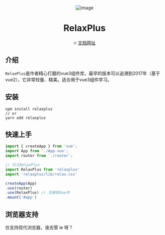 <div align="center">

![image](https://gitee.com/bsie/RelaxPlus/raw/master/src/assets/logo.png)

# RelaxPlus

🔥 [文档网址](https://bsie.gitee.io/relaxplus/)

</div>

## 介绍
`RelaxPlus`是作者精心打磨的vue3组件库，最早的版本可以追溯到2017年（基于vue2），它非常轻量、精美。适合用于vue3组件学习。


## 安装
```
npm install relaxplus
// or
yarn add relaxplus
```


## 快速上手
```js
import { createApp } from 'vue';
import App from './App.vue';
import router from './router';

// 引入RelaxPlus
import RelaxPlus from 'relaxplus'
import 'relaxplus/lib/relax.css'

createApp(App)
.use(router)
.use(RelaxPlus) // 注册到Vue中
.mount('#app')
```


## 浏览器支持
仅支持现代浏览器，谁去管 ie 呀？


